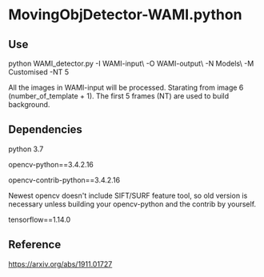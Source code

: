 # MovingObjDetector-WAMI.python

## Use
python WAMI_detector.py -I WAMI-input\ -O WAMI-output\ -N Models\ -M Customised -NT 5

All the images in WAMI-input will be processed. Starating from image 6 (number_of_template + 1). The first 5 frames (NT) are used to build background.

## Dependencies
python 3.7

opencv-python==3.4.2.16

opencv-contrib-python==3.4.2.16

Newest opencv doesn't include SIFT/SURF feature tool, so old version is necessary unless building your opencv-python and the contrib by yourself.

tensorflow==1.14.0

## Reference

https://arxiv.org/abs/1911.01727
